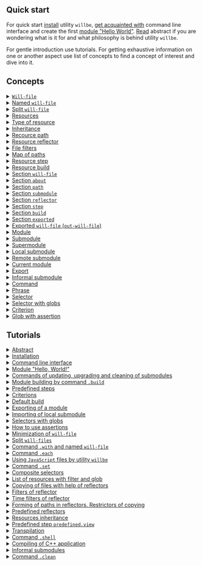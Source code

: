 ## Quick start

For quick start [install](<./tutorial/Instalation.md>) utility `willbe`, [get acquainted with](<./tutorial/CLI.md>) command line interface and create the first [module "Hello World"](<./tutorial/HelloWorld.md>). [Read](<./tutorial/Abstract.md>) abstract if you are wondering what is it for and what philosophy is behind utility `willbe`.

For gentle introduction use tutorials. For getting exhaustive information on one or another aspect use list of concepts to find a concept of interest and dive into it.

## Concepts

<details>
  <summary><a href="./concept/WillFile.md"><code>Will-file</code>  </a></summary>
  Configuration for describing and building a module. Each formal module has such a file.
</details>
<details>
  <summary><a href="./concept/WillFileNamedAndSplit.md#Named-will-file">Named <code>will-file</code></a></summary>
  Kind of <code>will-file</code> which has a nonstandard name. It makes possible to have multiple modules with different names in a directory.
</details>
<details>
  <summary><a href="./concept/WillFileNamedAndSplit.md#Split-will-file">Split <code>will-file</code></a></summary>
  Splitting <code>will-file</code> into two files. One of them is for importing data and other is for exporting. It makes possible splitting data related builds and develop a module. Data is related to its exporting paths and can be reused by other modules.
</details>
<details>
  <summary><a href="./concept/Structure.md#Resources">Resources</a></summary>
  Structural and functional element of <code>will-file</code>. Resources of the same type collected in a section.
</details>
<details>
  <summary><a href="./concept/Structure.md#Type-of-resource">Type of resource</a></summary>
  Functionality associated with group of resources restricted by its purpose. Examples of types of resources: path, submodule, step, build. Each type of resources has its own purpose and is treated by the utility differently.
</details>
<details>
  <summary><a href="./concept/Inheritance.md">Inheritance</a></summary>
  Approach of description of a module according to wich <code>will-file</code> can reuse (inherit) value of fields of other resource(s) of the same type.
</details>
<details>
  <summary><a href="./concept/ResourcePath.md#Path">Recource path</a></summary>
    Recource to describe file structure of the module, it has file paths to files of the module. Paths are collected in section <code>path</code>.
</details>
<details>
  <summary><a href="./concept/ResourceReflector.md#Resource-reflector">Resource reflector</a></summary>
  Resource of section <code>reflector</code>, technique to describe set of files to perform an operation on this set of files.
</details>
<details>
  <summary><a href="./concept/ReflectorFileFilter.md">File filters</a></summary>
  Technique to describe conditions of selection required files for some operation on group of files. Reflector has two file filters: <code>src</code> and <code>dst</code>.
</details>
<details>
  <summary><a href="./concept/ResourceReflector.md#map-of-paths">Map of paths</a></summary>
  A field of a reflector and a technique to describe set of files to include as many files as required and to exclude unwanted files with help of excluding conditions and globs.
</details>
<details>
  <summary><a href="./concept/ResourceStep.md#Resource-step">Resource step</a></summary>
  <code>Step</code> section resource which is an  executing instruction of module building.
</details>
<details>
  <summary><a href="./concept/ResourceBuild.md#Resource-build">Resource build</a></summary>
  Sequence and conditions of procedures execution to build a module. Developer has to select a particular build calling command <code>.build</code> by name or by constraints.
</details>
<details>
  <summary><a href="./concept/Structure.md#Section-will-file">Section <code>will-file</code></a></summary>
  Higher structural element of <code>will-file</code> which consists of resources of single type or fields, which describe the module.
</details>
<details>
  <summary><a href="./concept/SectionAbout.md">Section <code>about</code></a></summary>
  The section has descriptive information about the module.
</details>
<details>
  <summary><a href="./concept/ResourcePath.md#Section-path">Section <code>path</code></a></summary>
  The section has list of paths for fast understanding of files structure of the module.
</details>
<details>
  <summary><a href="./concept/SectionSubmodule.md">Section <code>submodule</code></a></summary>
  The section has information about submodules of the module.
</details>
<details>
  <summary><a href="./concept/ResourceReflector.md#Section-reflector">Section <code>reflector</code></a></summary>
  The section has reflectors, special type of resource for operation on groups of files.
</details>
<details>
  <summary><a href="./concept/ResourceStep.md#Section-step">Section <code>step</code></a></summary>
  The section has steps which could be used by build for building of the module.
</details>
<details>
  <summary><a href="./concept/ResourceBuild.md#Section-build">Section <code>build</code></a></summary>
  Resources of the section describe sequence and conditions of building the module.
</details>
<details>
  <summary><a href="./concept/SectionExported.md">Section <code>exported</code></a></summary>
  Section of <code>out-will-file</code>, programatically generated with exporting of the module. It has list of exported files and it used by other modules for importing the module.
</details>
<details>
  <summary><a href="./concept/Export.md#Exported-will-file-out-will-file">Exported <code>will-file</code> (<code>out-will-file</code>)</a></summary>
  <code>Out-will-file</code> - kind of <code>will-file</code> generated by the utility during exporting of a module. Other modules can use the module importing its <code>out-will-file</code>.
</details>
<details>
  <summary><a href="./concept/Module.md#Module">Module</a></summary>
  Module is set of files described in <code>will-file</code>.
</details>
<details>
  <summary><a href="./concept/Module.md#Submodule">Submodule</a></summary>
  A module with its own <code>will-file</code> which used but other module (supermodule).
</details>
<details>
  <summary><a href="./concept/Module.md#Supermodule">Supermodule</a></summary>
  A module which has other modules (submodules).
</details>
<details>
  <summary><a href="./concept/SubmodulesLocalAndRemote.md#Local-submodule">Local submodule</a></summary>
  A submodule which is located locally.
</details>
<details>
  <summary><a href="./concept/SubmodulesLocalAndRemote.md#Remote-submodule">Remote submodule</a></summary>
  A module which is located remotely. It should be downloaded to be used.
</details>
<details>
  <summary><a href="./concept/ModuleCurrent.md">Current module</a></summary>
  A module on which utility will perform operations. By default the module is loaded from file <code>.will.yml</code> of the current directory.
</details>
<details>
  <summary><a href="./concept/Export.md#Export">Export</a></summary>
  Special kind of build which required for the module to been used by other developers and modules. Result of exporting is artefacts among wich is <code>out-will-file</code>.
</details>
<details>
  <summary><a href="./concept/SubmoduleInformal.md">Informal submodule</a></summary>
  Set of files distribution of which does not have <code>will-file</code>. It's possible to create <code>will-file</code> for such submodule on side of user to use it as a submodule.
</details>
<details>
  <summary><a href="./concept/Command.md#Command">Command</a></summary>
  A string which has phrase which describe intention of developer and desirable result of operation to be done by utility after user enter it. Developer enters command in command line interface.
</details>
<details>
  <summary><a href="./concept/Command.md#Phrase">Phrase</a></summary>
  Word or several words, separated by dot, denotes command which utility will perform.
</details>
<details>
  <summary><a href="./concept/Selectors.md#Selector">Selector</a></summary>
  String-reference on resource or group of resources of the module.
</details>
<details>
  <summary><a href="./concept/Selectors.md#Selector-with-globs">Selector with globs</a></summary>
  Selector which use glob technique for selecting resources of the module.
</details>
<details>
  <summary><a href="./concept/Criterions.md">Criterion</a></summary>
  Element of comparison for selection of resources.
</details>
<details>
  <summary><a href="./concept/Asserts.md">Glob with assertion</a></summary>
  Restriction of glob by number of expected resources which should be found by the selector.
</details>

## Tutorials

<details>
  <summary><a href="./tutorial/Abstract.md">Abstract</a></summary>
  General information. What utility <code>willbe</code> is and what it is not.
</details>
<details>
  <summary><a href="./tutorial/Installation.md">Installation</a></summary>
  Procedure of instalation of utility. <code>willbe</code>
</details>
<details>
  <summary><a href="./tutorial/CLI.md">Command line interface</a></summary>
  How to use command line interface of utility <code>willbe</code>. How to use command <code>.help</code> and command <code>.list</code>.
</details>
<details>
  <summary><a href="./tutorial/HelloWorld.md">Module "Hello, World!"</a></summary>
  Creating module "Hello, World!". Downloading of remote submodule.
</details>
<details>
  <summary><a href="./tutorial/CommandsSubmodules.md">Commands of updating, upgrading and cleaning of submodules</a></summary>
  Commands of updating files of submodules, upgrading submodules rewriting <code>will-file</code> automatically and cleaning of submodules removing downloaded files.
</details>
<details>
  <summary><a href="./tutorial/Build.md">Module building by command <code>.build</code></a></summary>
  Building chosen builds of the module.
</details>
<details>
  <summary><a href="./tutorial/StepsPredefined.md">Predefined steps</a></summary>
  How to use predefined steps for operating remote submodules.
</details>
<details>
  <summary><a href="./tutorial/Criterions.md">Criterions</a></summary>
  How to use criterions for resource selection.
</details>
<details>
  <summary><a href="./tutorial/CriterionDefault.md">Default build</a></summary>
  How to build without explicit argument for command <code>.build</code>.
</details>
<details>
  <summary><a href="./tutorial/ModuleExport.md">Exporting of a module</a></summary>
  Exporting a module to use it by another developer or module.
</details>
<details>
  <summary><a href="./tutorial/SubmodulesLocal.md">Importing of local submodule</a></summary>
  How to use local submodule from another module (supermodule).
</details>
<details>
  <summary><a href="./tutorial/SelectorsWithGlob.md">Selectors with globs</a></summary>
  How to use selectors with globs.
</details>
<details>
  <summary><a href="./tutorial/AssertsUsing.md">How to use assertions</a></summary>
  How assertions help to avoid errors during development.
</details>
<details>
  <summary><a href="./tutorial/WillFileMinimization.md">Minimization of <code>will-file</code></a></summary>
  How to minimize <code>will-file</code> with help of instantiation of sets of criterions.
</details>
<details>
  <summary><a href="./tutorial/WillFileSplit.md">Split <code>will-files</code></a></summary>
  How to create and use a module with split <code>will-fileми</code>.
</details>
<details>
  <summary><a href="./tutorial/WillFileNamed.md">Command <code>.with</code> and named <code>will-file</code></a></summary>
  How to use command <code>.with</code>? What is named <code>will-file</code>?
</details>
<details>
  <summary><a href="./tutorial/CommandEach.md">Command <code>.each</code></a></summary>
  How to use command <code>.each</code> for executing same operation for each module or submodule.
</details>
<details>
  <summary><a href="./tutorial/StepJS.md">Using <code>JavaScript</code> files by utility <code>willbe</code></a></summary>
  How to use JavaScript files by utility <code>willbe</code> for complicated scenarios of builds.
</details>
<details>
  <summary><a href="./tutorial/CommandSet.md">Command <code>.set</code></a></summary>
  How to use command <code>.set</code> to change state of the utility, for example to change level of verbosity.
</details>
<details>
  <summary><a href="./tutorial/SelectorComposite.md">Composite selectors</a></summary>
  How to use composite selectors for selecting of resources of submodules.
</details>
<details>
  <summary><a href="./tutorial/CommandsListSearch.md">List of resources with filter and glob</a></summary>
  How to request for list of resources which satisfy filter and glob.
</details>
<details>
  <summary><a href="./tutorial/ReflectorUsing.md">Copying of files with help of reflectors</a></summary>
  How to copy files with help of reflectors, field <code>recursive</code> of reflector.
</details>
<details>
  <summary><a href="./tutorial/ReflectorFilters.md">Filters of reflector</a></summary>
  How to use filters of reflectors for selection of files for coping.
</details>
<details>
  <summary><a href="./tutorial/ReflectorTimeFilters.md">Time filters of reflector</a></summary>
  How to use filters to select files by age.
</details>
<details>
  <summary><a href="./tutorial/ReflectorFSControl.md">Forming of paths in reflectors. Restrictors of copying</a></summary>
  Describe algorithm of path forming and explicit copying restrictions.
</details>
<details>
  <summary><a href="./tutorial/ReflectorsPredefined.md">Predefined reflectors</a></summary>
  How to use predefined reflectors to split debug and release files and how to build a multibuild.
</details>
<details>
  <summary><a href="./tutorial/ResourceInheritance.md">Resources inheritance</a></summary>
  How to use resource inheritance to reuse data.
</details>
<details>
  <summary><a href="./tutorial/StepView.md">Predefined step <code>predefined.view</code></a></summary>
  How to use predefined step <code>predefined.view</code> to view file.
</details>
<details>
  <summary><a href="./tutorial/StepTranspile.md">Transpilation</a></summary>
  How to use predefined step <code>predefined.transpile</code> to transpile <code>JavaScript</code> files or concatenate them.
</details>
<details>
  <summary><a href="./tutorial/CommandShell.md">Command <code>.shell</code> </a></summary>
  A command to call external application by utility <code>willbe</code> for chosen modules or submodules.
</details>
<details>
  <summary><a href="./tutorial/WillbeAsMake.md">Compiling of С++ application</a></summary>
  How to use utility <code>willbe</code> for compiling С++ application.
</details>
<details>
  <summary><a href="./tutorial/SubmoduleInformal.md">Informal submodules</a></summary>
  Importing of informal submodules.
</details>
<details>
  <summary><a href="./tutorial/CommandClean.md">Command  <code>.clean</code></a></summary>
  How to use command <code>.clean</code> for deleting generated and downloaded files.
</details>
